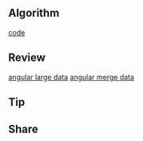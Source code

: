 ## Algorithm

[code](/images/temp/haha-2024-07-07.png)

## Review

[angular large data](https://www.thecodecampus.de/blog/how-to-optimize-performance-of-large-lists-in-angular/)
[angular merge data](https://www.thecodecampus.de/blog/how-to-optimize-performance-of-large-lists-in-angular/)

## Tip

## Share
